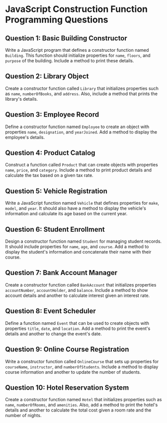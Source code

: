 
# JavaScript Construction Function Programming Questions

## Question 1: Basic Building Constructor
Write a JavaScript program that defines a constructor function named `Building`. This function should initialize properties for `name`, `floors`, and `purpose` of the building. Include a method to print these details.

## Question 2: Library Object
Create a constructor function called `Library` that initializes properties such as `name`, `numberOfBooks`, and `address`. Also, include a method that prints the library's details.

## Question 3: Employee Record
Define a constructor function named `Employee` to create an object with properties `name`, `designation`, and `yearJoined`. Add a method to display the employee's details.

## Question 4: Product Catalog
Construct a function called `Product` that can create objects with properties `name`, `price`, and `category`. Include a method to print product details and calculate the tax based on a given tax rate.

## Question 5: Vehicle Registration
Write a JavaScript function named `Vehicle` that defines properties for `make`, `model`, and `year`. It should also have a method to display the vehicle's information and calculate its age based on the current year.

## Question 6: Student Enrollment
Design a constructor function named `Student` for managing student records. It should include properties for `name`, `age`, and `course`. Add a method to display the student's information and concatenate their name with their course.

## Question 7: Bank Account Manager
Create a constructor function called `BankAccount` that initializes properties `accountNumber`, `accountHolder`, and `balance`. Include a method to show account details and another to calculate interest given an interest rate.

## Question 8: Event Scheduler
Define a function named `Event` that can be used to create objects with properties `title`, `date`, and `location`. Add a method to print the event's details and another to change the event's date.

## Question 9: Online Course Registration
Write a constructor function called `OnlineCourse` that sets up properties for `courseName`, `instructor`, and `numberOfStudents`. Include a method to display course information and another to update the number of students.

## Question 10: Hotel Reservation System
Create a constructor function named `Hotel` that initializes properties such as `name`, `numberOfRooms`, and `amenities`. Also, add a method to print the hotel's details and another to calculate the total cost given a room rate and the number of nights.
